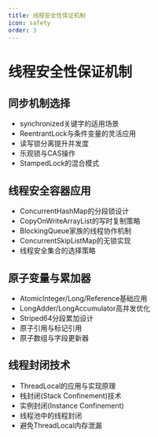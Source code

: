 ```yaml
---
title: 线程安全性保证机制
icon: safety
order: 3
---
```


# 线程安全性保证机制

## 同步机制选择

- synchronized关键字的适用场景
- ReentrantLock与条件变量的灵活应用
- 读写锁分离提升并发度
- 乐观锁与CAS操作
- StampedLock的混合模式

## 线程安全容器应用

- ConcurrentHashMap的分段锁设计
- CopyOnWriteArrayList的写时复制策略
- BlockingQueue家族的线程协作机制
- ConcurrentSkipListMap的无锁实现
- 线程安全集合的选择策略

## 原子变量与累加器

- AtomicInteger/Long/Reference基础应用
- LongAdder/LongAccumulator高并发优化
- Striped64分段累加设计
- 原子引用与标记引用
- 原子数组与字段更新器

## 线程封闭技术

- ThreadLocal的应用与实现原理
- 栈封闭(Stack Confinement)技术
- 实例封闭(Instance Confinement)
- 线程池中的线程封闭
- 避免ThreadLocal内存泄漏
